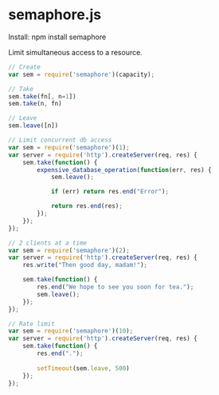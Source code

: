 semaphore.js
============

Install:
npm install semaphore

Limit simultaneous access to a resource.

```javascript
// Create
var sem = require('semaphore')(capacity);

// Take
sem.take(fn[, n=1])
sem.take(n, fn)

// Leave
sem.leave([n])
```


```javascript
// Limit concurrent db access
var sem = require('semaphore')(1);
var server = require('http').createServer(req, res) {
	sem.take(function() {
		expensive_database_operation(function(err, res) {
			sem.leave();

			if (err) return res.end("Error");

			return res.end(res);
		});
	});
});
```

```javascript
// 2 clients at a time
var sem = require('semaphore')(2);
var server = require('http').createServer(req, res) {
	res.write("Then good day, madam!");

	sem.take(function() {
		res.end("We hope to see you soon for tea.");
		sem.leave();
	});
});
```

```javascript
// Rate limit
var sem = require('semaphore')(10);
var server = require('http').createServer(req, res) {
	sem.take(function() {
		res.end(".");
		
		setTimeout(sem.leave, 500)
	});
});
```